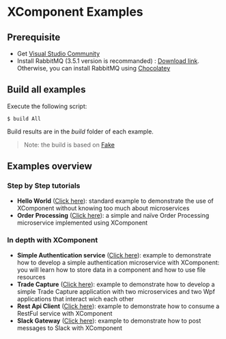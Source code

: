 # XComponent Examples

## Prerequisite

* Get [Visual Studio Community](https://www.visualstudio.com/en-us/products/visual-studio-community-vs.aspx)
* Install RabbitMQ (3.5.1 version is recommanded) : [Download link](https://www.rabbitmq.com/releases/rabbitmq-server/v3.5.1/). Otherwise, you can install RabbitMQ using [Chocolatey](https://chocolatey.org/packages/rabbitmq)

## Build all examples

Execute the following script:
```
$ build All
```
Build results are in the *build* folder of each example.

> Note: the build is based on [Fake](http://fsharp.github.io/FAKE/)

## Examples overview

### Step by Step tutorials
* **Hello World** ([Click here](xcomponent.helloworld)): 
standard example to demonstrate the use of XComponent without knowing too much about microservices
* **Order Processing** ([Click here](xcomponent.orderprocessing)): 
a simple and naïve Order Processing microservice implemented using XComponent

### In depth with XComponent

* **Simple Authentication service** ([Click here](xcomponent.authentication)): 
example to demonstrate how to develop a simple authentication microservice with XComponent: you will learn how to store data in a component and how to use file resources
* **Trade Capture** ([Click here](xcomponent.tradecapture)): 
example to demonstrate how to develop a simple Trade Capture application with two microservices and two Wpf applications that interact wich each other
* **Rest Api Client** ([Click here](xcomponent.restapiclient)): 
example to demonstrate how to consume a RestFul service with XComponent
* **Slack Gateway** ([Click here](xcomponent.slack)): 
example to demonstrate how to post messages to Slack with XComponent
